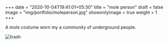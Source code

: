 +++
date = "2020-10-04T19:41:01+05:30"
title = "mole person"
draft = false
image = "img/portfolio/moleperson.jpg"
showonlyimage = true
weight = 1
+++

A mole costume worn my a community of underground people.

![trash](/img/portfolio/moleperson.jpg)
